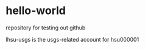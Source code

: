 # hello-world
repository for testing out github

lhsu-usgs is the usgs-related account for hsu000001
